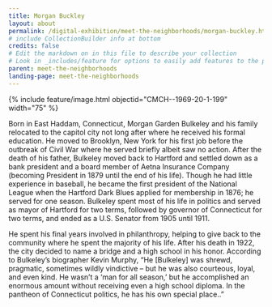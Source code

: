 ```yaml
---
title: Morgan Buckley 
layout: about
permalink: /digital-exhibition/meet-the-neighborhoods/morgan-buckley.html
# include CollectionBuilder info at bottom
credits: false
# Edit the markdown on in this file to describe your collection
# Look in _includes/feature for options to easily add features to the page
parent: meet-the-neighborhoods
landing-page: meet-the-neighborhoods
---
```


{% include feature/image.html objectid="CMCH--1969-20-1-199" width="75" %}

Born in East Haddam, Connecticut, Morgan Garden Bulkeley and his family relocated to the capitol city not long after where he received his formal education. He moved to Brooklyn, New York for his first job before the outbreak of Civil War where he served briefly albeit saw no action. After the death of his father, Bulkeley moved back to Hartford and settled down as a bank president and a board member of Aetna Insurance Company (becoming President in 1879 until the end of his life). Though he had little experience in baseball, he became the first president of the National League when the Hartford Dark Blues applied for membership in 1876; he served for one season. Bulkeley spent most of his life in politics and served as mayor of Hartford for two terms, followed by governor of Connecticut for two terms, and ended as a U.S. Senator from 1905 until 1911. 

He spent his final years involved in philanthropy, helping to give back to the community where he spent the majority of his life. After his death in 1922, the city decided to name a bridge and a high school in his honor. According to Bulkeley’s biographer Kevin Murphy, “He [Bulkeley] was shrewd, pragmatic, sometimes wildly vindictive – but he was also courteous, loyal, and even kind. He wasn’t a ‘man for all season,’ but he accomplished an enormous amount without receiving even a high school diploma. In the pantheon of Connecticut politics, he has his own special place..” 